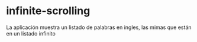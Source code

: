 # infinite-scrolling
La aplicación muestra un listado de palabras en ingles, las mimas que están en un listado infinito
